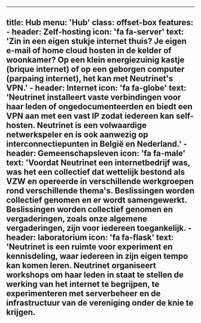 ---

title: Hub
menu: 'Hub'
class: offset-box
features:
    - header: Zelf-hosting
      icon: 'fa fa-server'
      text: 'Zin in een eigen stukje internet thuis? Je eigen e-mail of home cloud hosten in de kelder of woonkamer? Op een klein energiezuinig kastje (brique internet) of op een geborgen computer (parpaing internet), het kan met Neutrinet\'s VPN.'
    - header: Internet
      icon: 'fa fa-globe'
      text: 'Neutrinet installeert vaste verbindingen voor haar leden of ongedocumenteerden en biedt een VPN aan met een vast IP zodat iedereen kan self-hosten. Neutrinet is een volwaardige netwerkspeler en is ook aanwezig op interconnectiepunten in België en Nederland.'
    - header: Gemeenschapsleven
      icon: 'fa fa-male'
      text: 'Voordat Neutrinet een internetbedrijf was, was het een collectief dat wettelijk bestond als VZW en opereerde in verschillende werkgroepen rond verschillende thema\'s. Beslissingen worden collectief genomen en er wordt samengewerkt. Beslissingen worden collectief genomen en vergaderingen, zoals onze algemene vergaderingen, zijn voor iedereen toegankelijk.
    - header: laboratorium
      icon: 'fa fa-flask'
      text: 'Neutrinet is een ruimte voor experiment en kennisdeling, waar iedereen in zijn eigen tempo kan komen leren. Neutrinet organiseert workshops om haar leden in staat te stellen de werking van het internet te begrijpen, te experimenteren met serverbeheer en de infrastructuur van de vereniging onder de knie te krijgen.
  ---
